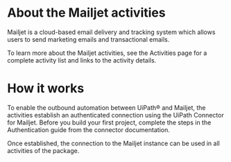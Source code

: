 ﻿# About the Mailjet activities

Mailjet is a cloud-based email delivery and tracking system which allows users to send marketing emails and transactional emails.

To learn more about the Mailjet activities, see the Activities page for a complete activity list and links to the activity details.



# How it works

To enable the outbound automation between UiPath® and Mailjet, the activities establish an authenticated connection using the UiPath Connector for Mailjet. Before you build your first project, complete the steps in the Authentication guide from the connector documentation.

Once established, the connection to the Mailjet instance can be used in all activities of the package.
